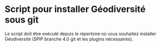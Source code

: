 # Script pour installer Géodiversité sous git
Le script doit être exécuté depuis le répertoire où vous souhaitez installer Géodiversité (SPIP branche 4.0 git et les plugins nécessaires).
